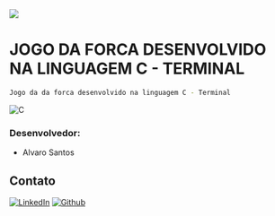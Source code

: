 <img src="https://github.com/alvarosantosph/Jogo-da-Forca-Linguagem-C/blob/master/jogo-da-forca.png">

# JOGO DA FORCA DESENVOLVIDO NA LINGUAGEM C - TERMINAL

```sh
Jogo da da forca desenvolvido na linguagem C - Terminal
```

<div align="left">
	<img src="https://img.shields.io/badge/-C-dimgray?style=for-the-badge" alt="C">
</div>

### Desenvolvedor:

* Alvaro Santos

## Contato

[![LinkedIn][linkedin-shield]][linkedin-url]
[![Github][github-shield]][github-url]

[linkedin-shield]: https://img.shields.io/badge/-LinkedIn-white.svg?logo=linkedin&colorB=0077B5&logoColor=white
[linkedin-url]: https://www.linkedin.com/in/alvaro-andrade-48596b117/
[github-shield]: https://img.shields.io/badge/-Github-black.svg?logo=github&colorB=181717&logoColor=white
[github-url]: https://github.com/alvarosantosph

